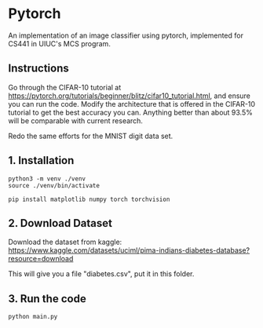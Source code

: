 # Pytorch

An implementation of an image classifier using pytorch, implemented for CS441 in UIUC's MCS program.


## Instructions
Go through the CIFAR-10 tutorial at https://pytorch.org/tutorials/beginner/blitz/cifar10_tutorial.html, and ensure you can run the code. Modify the architecture that is offered in the CIFAR-10 tutorial to get the best accuracy you can. Anything better than about 93.5% will be comparable with current research.

Redo the same efforts for the MNIST digit data set.


## 1. Installation
```
python3 -m venv ./venv
source ./venv/bin/activate

pip install matplotlib numpy torch torchvision
```

## 2. Download Dataset
Download the dataset from kaggle: https://www.kaggle.com/datasets/uciml/pima-indians-diabetes-database?resource=download

This will give you a file "diabetes.csv", put it in this folder.


## 3. Run the code
```
python main.py
```
